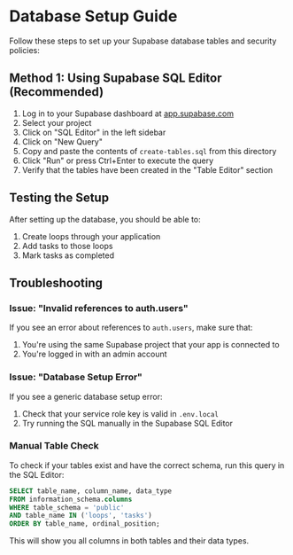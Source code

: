 # Database Setup Guide

Follow these steps to set up your Supabase database tables and security policies:

## Method 1: Using Supabase SQL Editor (Recommended)

1. Log in to your Supabase dashboard at [app.supabase.com](https://app.supabase.com)
2. Select your project
3. Click on "SQL Editor" in the left sidebar
4. Click on "New Query"
5. Copy and paste the contents of `create-tables.sql` from this directory
6. Click "Run" or press Ctrl+Enter to execute the query
7. Verify that the tables have been created in the "Table Editor" section

## Testing the Setup

After setting up the database, you should be able to:

1. Create loops through your application
2. Add tasks to those loops
3. Mark tasks as completed

## Troubleshooting

### Issue: "Invalid references to auth.users"

If you see an error about references to `auth.users`, make sure that:

1. You're using the same Supabase project that your app is connected to
2. You're logged in with an admin account

### Issue: "Database Setup Error"

If you see a generic database setup error:

1. Check that your service role key is valid in `.env.local`
2. Try running the SQL manually in the Supabase SQL Editor

### Manual Table Check

To check if your tables exist and have the correct schema, run this query in the SQL Editor:

```sql
SELECT table_name, column_name, data_type
FROM information_schema.columns
WHERE table_schema = 'public'
AND table_name IN ('loops', 'tasks')
ORDER BY table_name, ordinal_position;
```

This will show you all columns in both tables and their data types.

